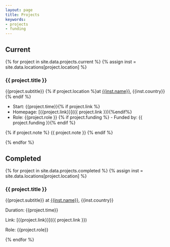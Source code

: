 ```yaml
---
layout: page
title: Projects
keywords:
- projects
- funding
---
```


## Current

{% for project in site.data.projects.current %}
{% assign inst = site.data.locations[project.location] %}

### {{ project.title }}
{{project.subtitle}} {% if project.location %}at [{{inst.name}}]({{inst.link}}), {{inst.country}}{% endif %}

- Start: {{project.time}}{% if project.link %}
- Homepage: [{{project.link}}]({{ project.link }}){%endif%}
- Role: {{project.role }}
{% if project.funding %} - Funded by: {{ project.funding }}{% endif %}

{% if project.note %}
{{ project.note }}
{% endif %}

{% endfor %}


## Completed

{% for project in site.data.projects.completed %}
{% assign inst = site.data.locations[project.location] %}

### {{ project.title }}
{{project.subtitle}} at [{{inst.name}}]({{inst.link}}), {{inst.country}}

Duration: {{project.time}}

Link: [{{project.link}}]({{ project.link }})

Role: {{project.role}}

{% endfor %}

